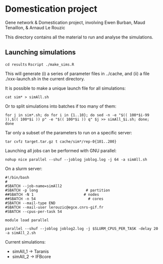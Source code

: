# Domestication project

Gene network &amp; Domestication project, involving Ewen Burban, Maud Tenaillon, &amp; Arnaud Le Rouzic

This directory contains all the material to run and analyse the simulations.


## Launching simulations

`cd results`
`Rscript ./make_sims.R`

This will generate (i) a  series of parameter files in ../cache, and (ii) a file ./xxx-launch.sh in the current directory. 

It is possible to make a unique launch file for all simulations:

`cat sim* > simAll.sh`

Or to split simulations into batches if too many of them:

`for j in sim*.sh; do for i in {1..10}; do sed -n -e "$(( 100*$i-99 )),$(( 100*$i )) p" -e "$(( 100*$i )) q" $j >> simAll_$i.sh; done; done`

Tar only a subset of the parameters to run on a specific server:

`tar cvfz target.tar.gz t cache/sim*/rep-0{101..200}`

Launching all jobs can be performed with GNU parallel:

`nohup nice parallel --shuf --joblog joblog.log -j 64 -a simAll.sh`

On a slurm server:

```
#!/bin/bash
#
#SBATCH --job-name=simAll2
#SBATCH -p long                      # partition
##SBATCH -N 1                       # nodes
##SBATCH -n 54                        # cores
#SBATCH --mail-type END
#SBATCH --mail-user lerouzic@egce.cnrs-gif.fr
#SBATCH --cpus-per-task 54

module load parallel

parallel --shuf --joblog joblog2.log -j $SLURM_CPUS_PER_TASK -delay 20 -a simAll_2.sh
```

Current simulations:
* simAll_1 -> Taranis
* simAll_2 -> IFBcore
